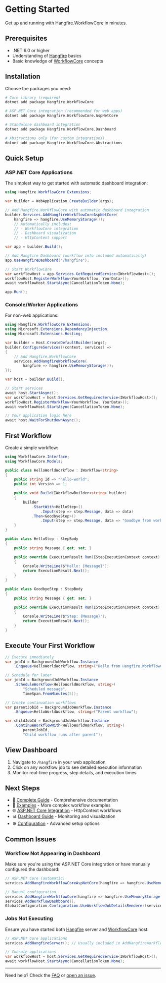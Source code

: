 # Getting Started

Get up and running with Hangfire.WorkflowCore in minutes.

## Prerequisites

- .NET 6.0 or higher
- Understanding of [Hangfire](https://www.hangfire.io/) basics
- Basic knowledge of [WorkflowCore](https://github.com/danielgerlag/workflow-core) concepts

## Installation

Choose the packages you need:

```bash
# Core library (required)
dotnet add package Hangfire.WorkflowCore

# ASP.NET Core integration (recommended for web apps)
dotnet add package Hangfire.WorkflowCore.AspNetCore

# Standalone dashboard integration
dotnet add package Hangfire.WorkflowCore.Dashboard

# Abstractions only (for custom integrations)
dotnet add package Hangfire.WorkflowCore.Abstractions
```

## Quick Setup

### ASP.NET Core Applications

The simplest way to get started with automatic dashboard integration:

```csharp
using Hangfire.WorkflowCore.Extensions;

var builder = WebApplication.CreateBuilder(args);

// Add Hangfire.WorkflowCore with automatic dashboard integration
builder.Services.AddHangfireWorkflowCoreAspNetCore(
    hangfire => hangfire.UseMemoryStorage());
    // Automatically includes:
    // - WorkflowCore integration
    // - Dashboard visualization
    // - HttpContext support

var app = builder.Build();

// Add Hangfire Dashboard (workflow info included automatically)
app.UseHangfireDashboard("/hangfire");

// Start WorkflowCore
var workflowHost = app.Services.GetRequiredService<IWorkflowHost>();
workflowHost.RegisterWorkflow<YourWorkflow, YourData>();
await workflowHost.StartAsync(CancellationToken.None);

app.Run();
```

### Console/Worker Applications

For non-web applications:

```csharp
using Hangfire.WorkflowCore.Extensions;
using Microsoft.Extensions.DependencyInjection;
using Microsoft.Extensions.Hosting;

var builder = Host.CreateDefaultBuilder(args);
builder.ConfigureServices((context, services) =>
{
    // Add Hangfire.WorkflowCore
    services.AddHangfireWorkflowCore(
        hangfire => hangfire.UseMemoryStorage());
});

var host = builder.Build();

// Start services
await host.StartAsync();
var workflowHost = host.Services.GetRequiredService<IWorkflowHost>();
workflowHost.RegisterWorkflow<YourWorkflow, YourData>();
await workflowHost.StartAsync(CancellationToken.None);

// Your application logic here
await host.WaitForShutdownAsync();
```

## First Workflow

Create a simple workflow:

```csharp
using WorkflowCore.Interface;
using WorkflowCore.Models;

public class HelloWorldWorkflow : IWorkflow<string>
{
    public string Id => "hello-world";
    public int Version => 1;

    public void Build(IWorkflowBuilder<string> builder)
    {
        builder
            .StartWith<HelloStep>()
                .Input(step => step.Message, data => data)
            .Then<GoodbyeStep>()
                .Input(step => step.Message, data => "Goodbye from workflow!");
    }
}

public class HelloStep : StepBody
{
    public string Message { get; set; }

    public override ExecutionResult Run(IStepExecutionContext context)
    {
        Console.WriteLine($"Hello: {Message}");
        return ExecutionResult.Next();
    }
}

public class GoodbyeStep : StepBody
{
    public string Message { get; set; }

    public override ExecutionResult Run(IStepExecutionContext context)
    {
        Console.WriteLine($"Step: {Message}");
        return ExecutionResult.Next();
    }
}
```

## Execute Your First Workflow

```csharp
// Execute immediately
var jobId = BackgroundJobWorkflow.Instance
    .Enqueue<HelloWorldWorkflow, string>("Hello from Hangfire.WorkflowCore!");

// Schedule for later
var jobId = BackgroundJobWorkflow.Instance
    .ScheduleWorkflow<HelloWorldWorkflow, string>(
        "Scheduled message", 
        TimeSpan.FromMinutes(5));

// Create continuation workflows
var parentJobId = BackgroundJobWorkflow.Instance
    .Enqueue<HelloWorldWorkflow, string>("Parent workflow");

var childJobId = BackgroundJobWorkflow.Instance
    .ContinueWorkflowWith<HelloWorldWorkflow, string>(
        parentJobId, 
        "Child workflow runs after parent");
```

## View Dashboard

1. Navigate to `/hangfire` in your web application
2. Click on any workflow job to see detailed execution information
3. Monitor real-time progress, step details, and execution times

## Next Steps

- 📖 [Complete Guide](complete-guide.md) - Comprehensive documentation
- 🧪 [Examples](examples.md) - More complex workflow examples
- 🌐 [ASP.NET Core Integration](aspnetcore-integration.md) - HttpContext workflows
- 📊 [Dashboard Guide](dashboard.md) - Monitoring and visualization
- ⚙️ [Configuration](configuration.md) - Advanced setup options

## Common Issues

### Workflow Not Appearing in Dashboard

Make sure you're using the ASP.NET Core integration or have manually configured the dashboard:

```csharp
// ASP.NET Core (automatic)
services.AddHangfireWorkflowCoreAspNetCore(hangfire => hangfire.UseMemoryStorage());

// Manual configuration
services.AddHangfireWorkflowCore(hangfire => hangfire.UseMemoryStorage());
services.AddWorkflowDashboard();
GlobalConfiguration.Configuration.UseWorkflowJobDetailsRenderer(serviceProvider);
```

### Jobs Not Executing

Ensure you have started both [Hangfire](https://www.hangfire.io/) server and [WorkflowCore](https://github.com/danielgerlag/workflow-core) host:

```csharp
// ASP.NET Core applications
services.AddHangfireServer(); // Usually included in AddHangfireWorkflowCoreAspNetCore

// Console applications
var workflowHost = host.Services.GetRequiredService<IWorkflowHost>();
await workflowHost.StartAsync(CancellationToken.None);
```

---

Need help? Check the [FAQ](faq.md) or [open an issue](https://github.com/Dominent/Hangfire.WorkflowCore/issues).